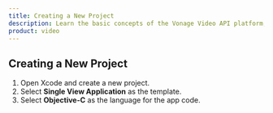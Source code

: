 ```yaml
---
title: Creating a New Project
description: Learn the basic concepts of the Vonage Video API platform, including how users can communicate through video, voice, and messaging. Explore a basic Vonage Video API flow.
product: video
--- 
```


## Creating a New Project

1. Open Xcode and create a new project.
2. Select **Single View Application** as the template.
3. Select **Objective-C** as the language for the app code.
